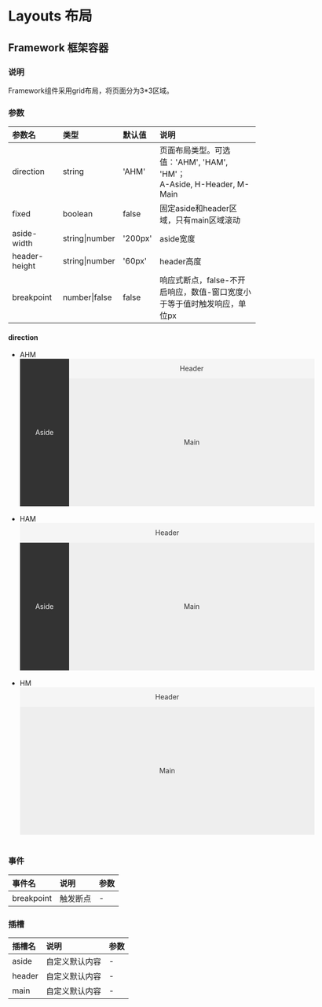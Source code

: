 # Layouts 布局
## Framework 框架容器  
### 说明  
Framework组件采用grid布局，将页面分为3*3区域。

### 参数  

|参数名|类型|默认值|说明|
|:--|:--|:--|:--|
|direction|string|'AHM'|页面布局类型。可选值：'AHM', 'HAM', 'HM'；<br/>A-Aside, H-Header, M-Main|
|fixed|boolean|false|固定aside和header区域，只有main区域滚动|
|aside-width|string\|number|'200px'|aside宽度|
|header-height|string\|number|'60px'|header高度|
|breakpoint|number\|false|false|响应式断点，false-不开启响应，数值-窗口宽度小于等于值时触发响应，单位px|

#### direction
- AHM
  <div style="display: grid; grid-template-columns: 100px auto auto; grid-template-rows: 40px auto auto; width: 600px; height: 300px; grid-template-areas: 'a h h' 'a m m' 'a m m';">
    <div style="grid-area: a; line-height: 300px; text-align: center; background: #333; color: #eee;">Aside</div>
    <div style="grid-area: h; line-height: 40px; text-align: center; background: #f5f5f5; color: #333;">Header</div>
    <div style="grid-area: m; line-height: 260px; text-align: center; background: #eee; color: #333;">Main</div>
  </div>
  <br />  
- HAM
  <div style="display: grid; grid-template-columns: 100px auto auto; grid-template-rows: 40px auto auto; width: 600px; height: 300px; grid-template-areas: 'h h h' 'a m m' 'a m m';">
    <div style="grid-area: a; line-height: 260px; text-align: center; background: #333; color: #eee;">Aside</div>
    <div style="grid-area: h; line-height: 40px; text-align: center; background: #f5f5f5; color: #333;">Header</div>
    <div style="grid-area: m; line-height: 260px; text-align: center; background: #eee; color: #333;">Main</div>
  </div>
  <br />  
- HM
  <div style="display: grid; grid-template-columns: 100px auto auto; grid-template-rows: 40px auto auto; width: 600px; height: 300px; grid-template-areas: 'h h h' 'm m m';">
    <div style="grid-area: h; line-height: 40px; text-align: center; background: #f5f5f5; color: #333;">Header</div>
    <div style="grid-area: m; line-height: 260px; text-align: center; background: #eee; color: #333;">Main</div>
  </div>
  <br />  

### 事件  
|事件名|说明|参数|
|:--|:--|:--|
|breakpoint|触发断点|-|

### 插槽
|插槽名|说明|参数|
|:--|:--|:--|
|aside|自定义默认内容|-|
|header|自定义默认内容|-|
|main|自定义默认内容|-|